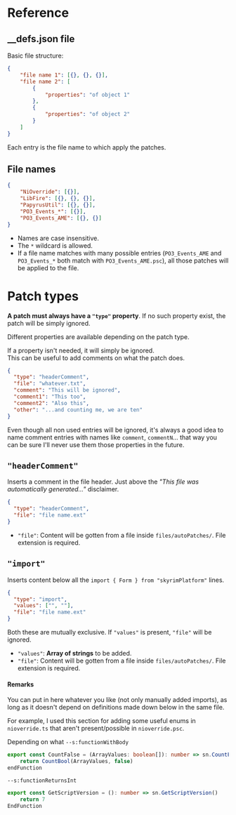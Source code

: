 # Reference

## __defs.json file

Basic file structure:

```json
{
	"file name 1": [{}, {}, {}],
	"file name 2": [
		{
			"properties": "of object 1"
		},
		{
			"properties": "of object 2"
		}
	]
}
```

Each entry is the file name to which apply the patches.

## File names

```json
{
	"NiOverride": [{}],
	"LibFire": [{}, {}, {}],
	"PapyrusUtil": [{}, {}],
	"PO3_Events_*": [{}],
	"PO3_Events_AME": [{}, {}]
}
```
- Names are case insensitive.
- The `*` wildcard is allowed.
- If a file name matches with many possible entries (`PO3_Events_AME` and `PO3_Events_*` both match with `PO3_Events_AME.psc`), all those patches will be applied to the file.

# Patch types

**A patch must always have a `"type"` property**. If no such property exist, the patch will be simply ignored.

Different properties are available depending on the patch type.

If a property isn't needed, it will simply be ignored. \
This can be useful to add comments on what the patch does.

```json
{
  "type": "headerComment",
  "file": "whatever.txt",
  "comment": "This will be ignored",
  "comment1": "This too",
  "comment2": "Also this",
  "other": "...and counting me, we are ten"
}
```

Even though all non used entries will be ignored, it's always a good idea to name comment entries with names like `comment`, `commentN`... that way you can be sure I'll never use them those properties in the future.

## `"headerComment"`

Inserts a comment in the file header. Just above the _"This file was automatically generated..."_ disclaimer.

```json
{
  "type": "headerComment",
  "file": "file name.ext"
}
```
- `"file"`: Content will be gotten from a file inside `files/autoPatches/`. File extension is required.

## `"import"`

Inserts content below all the `import { Form } from "skyrimPlatform"` lines.

```json
{
  "type": "import",
  "values": ["", ""],
  "file": "file name.ext"
}
```
Both these are mutually exclusive. If `"values"` is present, `"file"` will be ignored.

- `"values"`: **Array of strings** to be added.
- `"file"`: Content will be gotten from a file inside `files/autoPatches/`. File extension is required.

#### Remarks

You can put in here whatever you like (not only manually added imports), as long as it doesn't depend on definitions made down below in the same file.

For example, I used this section for adding some useful enums in `nioverride.ts` that aren't present/possible in `nioverride.psc`.

<!-- ------------------------------ -->
Depending on what
`--s:functionWithBody`

```ts
export const CountFalse = (ArrayValues: boolean[]): number => sn.CountFalse(ArrayValues)
	return CountBool(ArrayValues, false)
endFunction
```

`--s:functionReturnsInt`

```ts
export const GetScriptVersion = (): number => sn.GetScriptVersion()
	return 7
EndFunction
```

[JSONEscape]: https://www.freeformatter.com/json-escape.html
[regexr]: https://regexr.com/
[RegexRef]: https://nitely.github.io/nim-regex/regex.html